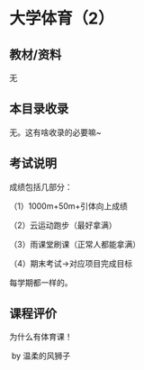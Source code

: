 # 大学体育（2）

## 教材/资料

无



## 本目录收录

无。这有啥收录的必要嘛~



## 考试说明

成绩包括几部分：

（1）1000m+50m+引体向上成绩

（2）云运动跑步（最好拿满）

（3）雨课堂刷课（正常人都能拿满）

（4）期末考试->对应项目完成目标

每学期都一样的。

## 课程评价

为什么有体育课！		

​																																											by 温柔的风狮子

